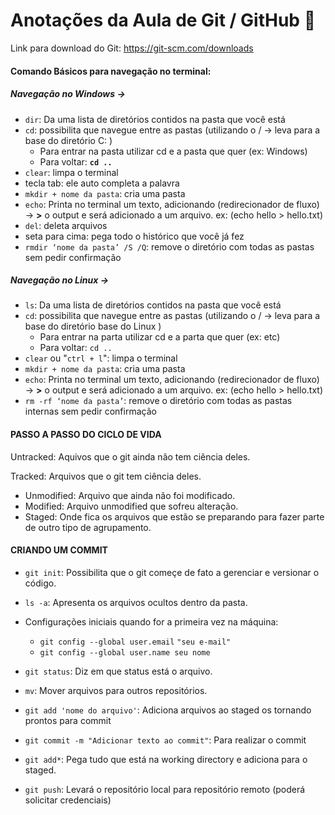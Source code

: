 # Anotações da Aula de Git / GitHub :open_book:

Link para download do Git: https://git-scm.com/downloads

#### Comando Básicos para navegação no terminal: 

##### Navegação no Windows →

- `dir`:  Da uma lista de diretórios contidos na pasta que você está
- `cd`: possibilita que navegue entre as pastas (utilizando o / → leva para a base do diretório C: )
    - Para entrar na pasta utilizar cd e a pasta que quer (ex: Windows)
    - Para voltar: **`cd ..`**
- `clear`: limpa o terminal
- tecla tab: ele auto completa a palavra
- `mkdir + nome da pasta`: cria uma pasta
- `echo`: Printa no terminal um texto, adicionando  (redirecionador de fluxo) → **>**   o output e será adicionado a um arquivo. ex: (echo hello > hello.txt)
- `del`: deleta arquivos
- seta para cima: pega todo o histórico que você já fez
- `rmdir ‘nome da pasta’ /S /Q`: remove o diretório com todas as pastas sem pedir confirmação

##### Navegação no Linux →

- `ls`:  Da uma lista de diretórios contidos na pasta que você está
- `cd`: possibilita que navegue entre as pastas (utilizando o / → leva para a base do diretório base do Linux )
    - Para entrar na parta utilizar cd e a parta que quer (ex: etc)
    - Para voltar: `cd ..`
- `clear` ou "`ctrl + l`": limpa o terminal
- `mkdir + nome da pasta`: cria uma pasta
- `echo`: Printa no terminal um texto, adicionando  (redirecionador de fluxo) → **>**   o output e será adicionado a um arquivo. ex: (echo hello > hello.txt)
- `rm -rf ‘nome da pasta’`: remove o diretório com todas as pastas internas sem pedir confirmação

#### PASSO A PASSO DO CICLO DE VIDA 

Untracked: Aquivos que o git ainda não tem ciência deles.

Tracked: Arquivos que o git tem ciência deles.

- Unmodified: Arquivo que ainda não foi modificado.
- Modified: Arquivo unmodified que sofreu alteração.
- Staged: Onde fica os arquivos que estão se preparando para fazer parte de outro tipo de agrupamento.

#### CRIANDO UM COMMIT 

- `git init`: Possibilita que o git começe de fato a gerenciar e versionar o código.

- `ls -a`: Apresenta os arquivos ocultos dentro da pasta. 
- Configurações iniciais quando for a primeira vez na máquina:
  - `git config --global user.email` `"seu e-mail"`
  - `git config --global user.name seu nome`

- `git status`: Diz em que status está o arquivo.

- `mv`: Mover arquivos para outros repositórios.

- `git add 'nome do arquivo'`: Adiciona arquivos ao staged os tornando prontos para commit

- `git commit -m "Adicionar texto ao commit"`: Para realizar o commit
- `git add*`: Pega tudo que está na working directory e adiciona para o staged.
- `git push`: Levará o repositório local para repositório remoto (poderá solicitar credenciais)